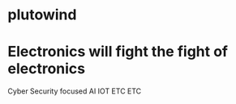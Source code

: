 # plutowind
# Electronics will fight the fight of electronics 
Cyber Security focused AI IOT ETC ETC
